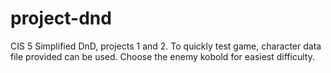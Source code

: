 # project-dnd
CIS 5
Simplified DnD, projects 1 and 2.
To quickly test game, character data file provided can be used. Choose the enemy kobold for easiest difficulty.
